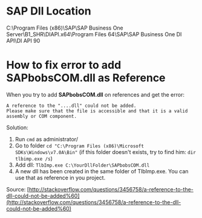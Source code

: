 SAP Dll Location
================================================
C:\Program Files (x86)\SAP\SAP Business One Server\B1_SHR\DIAPI.x64\Program Files 64\SAP\SAP Business One DI API\DI API 90


How to fix error to add SAPbobsCOM.dll as Reference
================================================
When you try to add **SAPbobsCOM.dll** on references and get the error:

	A reference to the "....dll" could not be added.  
	Please make sure that the file is accessible and that it is a valid assembly or COM component.

Solution:

1. Run `cmd` as administrator/  
2. Go to folder `cd "C:\Program Files (x86)\Microsoft SDKs\Windows\v7.0A\Bin"` (if this folder doesn't exists, try to find him: `dir tlbimp.exe /s`)  
3. Add dll: `TlbImp.exe C:\YourDllFolder\SAPbobsCOM.dll`  
4. A new dll has been created in the same folder of TlbImp.exe. You can use that as reference in you project.

Source: [http://stackoverflow.com/questions/3456758/a-reference-to-the-dll-could-not-be-added%60](http://stackoverflow.com/questions/3456758/a-reference-to-the-dll-could-not-be-added%60)